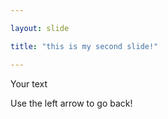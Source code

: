 ```yaml
---

layout: slide

title: "this is my second slide!"

---
```


Your text

Use the left arrow to go back!